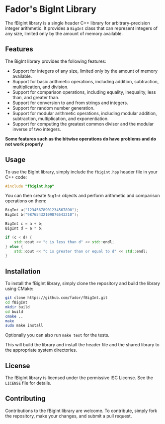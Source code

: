 # Fador's BigInt Library

The fBigInt library is a single header C++ library for arbitrary-precision integer arithmetic. It provides a `BigInt` class that can represent integers of any size, limited only by the amount of memory available.

## Features

The BigInt library provides the following features:

- Support for integers of any size, limited only by the amount of memory available.
- Support for basic arithmetic operations, including addition, subtraction, multiplication, and division.
- Support for comparison operations, including equality, inequality, less than, and greater than.
- Support for conversion to and from strings and integers.
- Support for random number generation.
- Support for modular arithmetic operations, including modular addition, subtraction, multiplication, and exponentiation.
- Support for computing the greatest common divisor and the modular inverse of two integers.

**Some features such as the bitwise operations do have problems and do not work properly**

## Usage

To use the BigInt library, simply include the `fbigint.hpp` header file in your C++ code:

```cpp
#include "fbigint.hpp"
```

You can then create `BigInt` objects and perform arithmetic and comparison operations on them:

```cpp
BigInt a("12345678901234567890");
BigInt b("98765432109876543210");

BigInt c = a + b;
BigInt d = a * b;

if (c < d) {
    std::cout << "c is less than d" << std::endl;
} else {
    std::cout << "c is greater than or equal to d" << std::endl;
}
```

## Installation

To install the fBigInt library, simply clone the repository and build the library using CMake:

```bash
git clone https://github.com/fador/fBigInt.git
cd fBigInt
mkdir build
cd build
cmake ..
make
sudo make install
```

Optionally you can also run `make test` for the tests.

This will build the library and install the header file and the shared library to the appropriate system directories.

## License

The fBigInt library is licensed under the permissive ISC License. See the `LICENSE` file for details.

## Contributing

Contributions to the fBigInt library are welcome. To contribute, simply fork the repository, make your changes, and submit a pull request.